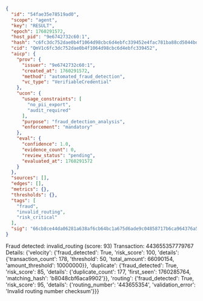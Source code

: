 ```json
{
  "id": "54fae35e78519ad0",
  "scope": "agent",
  "key": "RESULT",
  "epoch": 1760291572,
  "host_pid": "9e6742732c60:1",
  "hash": "c6fc3dc752dae0b4f1064d98cbc6d4ebfc339452e4fac781ba88cd5044bdd15f",
  "cid": "QmV1c6fc3dc752dae0b4f1064d98cbc6d4ebfc339452",
  "aicp": {
    "prov": {
      "issuer": "9e6742732c60:1",
      "created_at": 1760291572,
      "method": "automated_fraud_detection",
      "vc_type": "VerifiableCredential"
    },
    "ucon": {
      "usage_constraints": [
        "no_pii_export",
        "audit_required"
      ],
      "purpose": "fraud_detection_analysis",
      "enforcement": "mandatory"
    },
    "eval": {
      "confidence": 1.0,
      "evidence_count": 0,
      "review_status": "pending",
      "evaluated_at": 1760291572
    }
  },
  "sources": [],
  "edges": [],
  "metrics": {},
  "thresholds": {},
  "tags": [
    "fraud",
    "invalid_routing",
    "risk_critical"
  ],
  "sig": "66cb8ce44da06281a638af6cb64bc1a675d6ade9c04858717b6ca964376a585c"
}
```

Fraud detected: invalid_routing (score: 93)
Transaction: 443655357779767
Details: {'velocity': {'fraud_detected': True, 'risk_score': 100, 'details': {'transaction_count': 178, 'threshold': 50, 'total_amount': 66090154, 'amount_threshold': 10000000}}, 'duplicate': {'fraud_detected': True, 'risk_score': 85, 'details': {'duplicate_count': 177, 'first_seen': 1760285764, 'matching_hash': 'b8048cbf6aca9902'}}, 'routing': {'fraud_detected': True, 'risk_score': 95, 'details': {'routing_number': '443655354', 'validation_error': 'Invalid routing number checksum'}}}